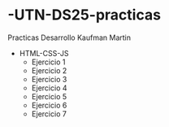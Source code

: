 # -UTN-DS25-practicas
Practicas Desarrollo Kaufman Martin

- HTML-CSS-JS
  - Ejercicio 1
  - Ejercicio 2
  - Ejercicio 3
  - Ejercicio 4
  - Ejercicio 5
  - Ejercicio 6
  - Ejercicio 7
